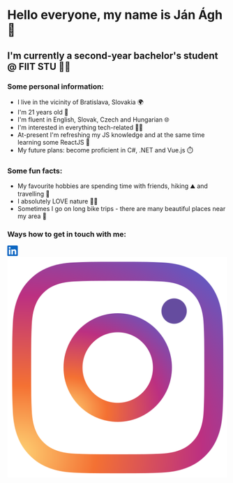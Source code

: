# Hello everyone, my name is Ján Ágh 🤙

## I'm currently a second-year bachelor's student @ FIIT STU 👨‍💻


### Some personal information:
- I live in the vicinity of Bratislava, Slovakia 🌍
- I'm 21 years old 👷 
- I'm fluent in English, Slovak, Czech and Hungarian 🌐
- I'm interested in everything tech-related 👌🏻
- At-present I'm refreshing my JS knowledge and at the same time learning some ReactJS 🧠
- My future plans: become proficient in C#, .NET and Vue.js ⏱️

### Some fun facts:
- My favourite hobbies are spending time with friends, hiking ⛰ and travelling 🚀
- I absolutely LOVE nature 🌲🌳
- Sometimes I go on long bike trips - there are many beautiful places near my area 💫


### Ways how to get in touch with me:
[![](images/linkedin.png)][1][![](images/instagram-color.png)][2]

[1]: https://www.linkedin.com/in/j%C3%A1n-%C3%A1gh-8073b623a/
[2]: https://www.instagram.com/jani.agh42/